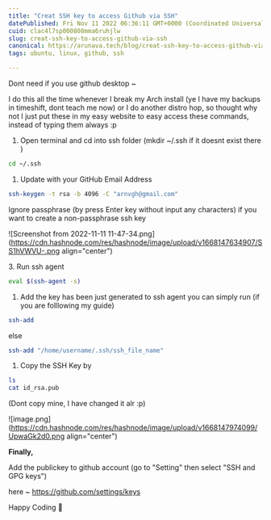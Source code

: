 ```yaml
---
title: "Creat SSH key to access Github via SSH"
datePublished: Fri Nov 11 2022 06:36:11 GMT+0000 (Coordinated Universal Time)
cuid: clac4l7sp000808mma6ruhjlw
slug: creat-ssh-key-to-access-github-via-ssh
canonical: https://arunava.tech/blog/creat-ssh-key-to-access-github-via-ssh
tags: ubuntu, linux, github, ssh

---
```


Dont need if you use github desktop ~

I do this all the time whenever I break my Arch install (ye I have my backups in timeshift, dont teach me now) or I do another distro hop, so thought why not I just put these in my easy website to easy access these commands, instead of typing them always :p

1. Open terminal and cd into ssh folder (mkdir ~/.ssh if it doesnt exist there )
    

```bash
cd ~/.ssh
```

1. Update with your GitHub Email Address
    

```bash
ssh-keygen -t rsa -b 4096 -C "arnvgh@gmail.com"
```

Ignore passphrase (by press Enter key without input any characters) if you want to create a non-passphrase ssh key

![Screenshot from 2022-11-11 11-47-34.png](https://cdn.hashnode.com/res/hashnode/image/upload/v1668147634907/SS1hVWVU-.png align="center")

3\. Run ssh agent

```bash
eval $(ssh-agent -s)
```

1. Add the key has been just generated to ssh agent you can simply run (if you are folllowing my guide)
    

```bash
ssh-add
```

else

```bash
ssh-add "/home/username/.ssh/ssh_file_name"
```

1. Copy the SSH Key by
    

```bash
ls
cat id_rsa.pub
```

(Dont copy mine, I have changed it alr :p)

![image.png](https://cdn.hashnode.com/res/hashnode/image/upload/v1668147974099/UpwaGk2d0.png align="center")

**Finally,**

Add the publickey to github account (go to "Setting" then select "SSH and GPG keys")

here ~ https://github.com/settings/keys

Happy Coding 🐼